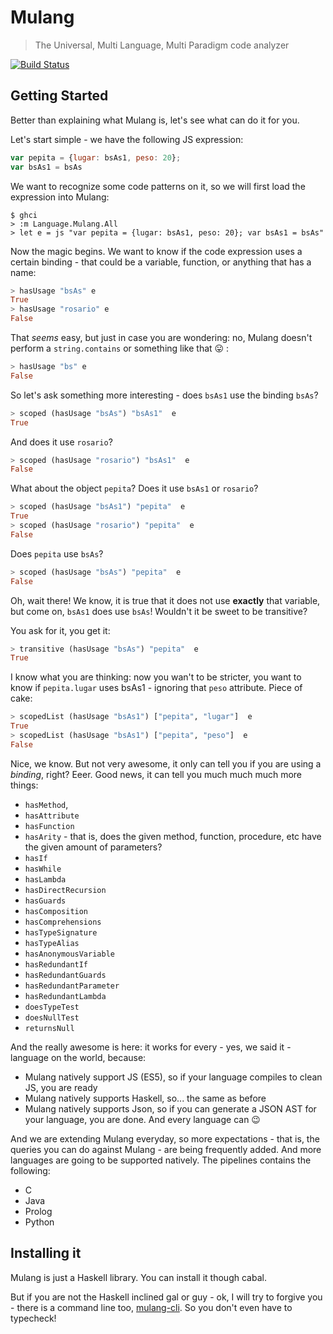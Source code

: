 Mulang
======
> The Universal, Multi Language, Multi Paradigm code analyzer

[![Build Status](https://travis-ci.org/mumuki/mulang.svg)](https://travis-ci.org/mumuki/mulang)

## Getting Started

Better than explaining what Mulang is, let's see what can do it for you.

Let's start simple - we have the following JS expression:

```javascript
var pepita = {lugar: bsAs1, peso: 20};
var bsAs1 = bsAs
```

We want to recognize some code patterns on it, so we will first load the expression into Mulang:

```
$ ghci
> :m Language.Mulang.All
> let e = js "var pepita = {lugar: bsAs1, peso: 20}; var bsAs1 = bsAs"
```

Now the magic begins. We want to know if the code expression uses a certain binding - that could be a variable, function, or anything that has a name:

```haskell
> hasUsage "bsAs" e
True
> hasUsage "rosario" e
False
```

That _seems_ easy, but just in case you are wondering: no, Mulang doesn't perform a `string.contains` or something like that :stuck_out_tongue: :

```haskell
> hasUsage "bs" e
False
```

So let's ask something more interesting - does `bsAs1` use the binding `bsAs`?

```haskell
> scoped (hasUsage "bsAs") "bsAs1"  e
True
```

And does it use `rosario`?

```haskell
> scoped (hasUsage "rosario") "bsAs1"  e
False
```

What about the object `pepita`? Does it use `bsAs1` or `rosario`?

```haskell
> scoped (hasUsage "bsAs1") "pepita"  e
True
> scoped (hasUsage "rosario") "pepita"  e
False
```

Does `pepita` use `bsAs`?

```haskell
> scoped (hasUsage "bsAs") "pepita"  e
False
```

Oh, wait there! We know, it is true that it does not use **exactly** that variable, but come on, `bsAs1` does use `bsAs`! Wouldn't it be sweet to be transitive?

You ask for it, you get it:

```haskell
> transitive (hasUsage "bsAs") "pepita"  e
True
```

I know what you are thinking:  now you wan't to be stricter, you want to know if `pepita.lugar` uses bsAs1 - ignoring that `peso` attribute. Piece of cake:

```haskell
> scopedList (hasUsage "bsAs1") ["pepita", "lugar"]  e
True
> scopedList (hasUsage "bsAs1") ["pepita", "peso"]  e
False
```

Nice, we know. But not very awesome, it only can tell you if you are using a _binding_, right? Eeer. Good news, it can tell you much much much more things:

* `hasMethod`,
* `hasAttribute`
* `hasFunction`
* `hasArity` - that is, does the given method, function, procedure, etc have the given amount of parameters?
* `hasIf`
* `hasWhile`
* `hasLambda`
* `hasDirectRecursion`
* `hasGuards`
* `hasComposition`
* `hasComprehensions`
* `hasTypeSignature`
* `hasTypeAlias`
* `hasAnonymousVariable`
* `hasRedundantIf`
* `hasRedundantGuards`
* `hasRedundantParameter`
* `hasRedundantLambda`
* `doesTypeTest`
* `doesNullTest`
* `returnsNull`

And the really awesome is here: it works for every - yes, we said it - language on the world, because:

  * Mulang natively support JS (ES5), so if your language compiles to clean JS, you are ready
  * Mulang natively supports Haskell, so... the same as before
  * Mulang natively supports Json, so if you can generate a JSON AST for your language, you are done. And every language can :wink:

And we are extending Mulang everyday, so more expectations - that is, the queries you can do against Mulang - are being frequently added. And more languages are going to be supported natively. The pipelines contains the following:

  * C
  * Java
  * Prolog
  * Python

## Installing it

Mulang is just a Haskell library. You can install it though cabal.

But if you are not the Haskell inclined gal or guy - ok, I will try to forgive you - there is a command line too, [mulang-cli](https://github.com/mumuki/mulang-cli). So you don't even have to typecheck!
